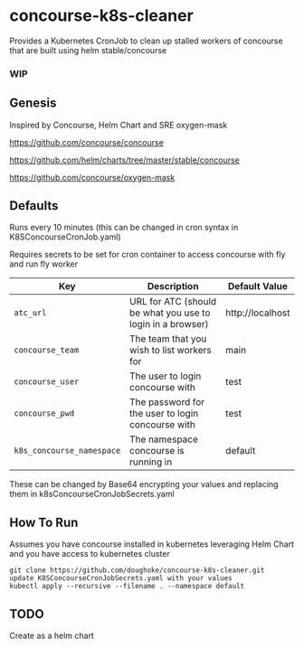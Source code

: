 # concourse-k8s-cleaner
Provides a Kubernetes CronJob to clean up stalled workers of concourse that are built using helm stable/concourse

### **WIP**

## Genesis
Inspired by Concourse, Helm Chart and SRE oxygen-mask

https://github.com/concourse/concourse

https://github.com/helm/charts/tree/master/stable/concourse

https://github.com/concourse/oxygen-mask

## Defaults
Runs every 10 minutes (this can be changed in cron syntax in K8SConcourseCronJob.yaml)

Requires secrets to be set for cron container to access concourse with fly and run fly worker 

| Key | Description | Default Value |
| --- | --- | -- |
| `atc_url` | URL for ATC (should be what you use to login in a browser) | http://localhost |
| `concourse_team` | The team that you wish to list workers for | main |
| `concourse_user` | The user to login concourse with | test |
| `concourse_pwd` | The password for the user to login concourse with | test |
| `k8s_concourse_namespace` | The namespace concourse is running in | default |
  
These can be changed by Base64 encrypting your values and replacing them in k8sConcourseCronJobSecrets.yaml

## How To Run
Assumes you have concourse installed in kubernetes leveraging Helm Chart and you have access to kubernetes cluster
```
git clone https://github.com/doughoke/concourse-k8s-cleaner.git
update K8SConcourseCronJobSecrets.yaml with your values
kubectl apply --recursive --filename . --namespace default
```
## TODO
Create as a helm chart

